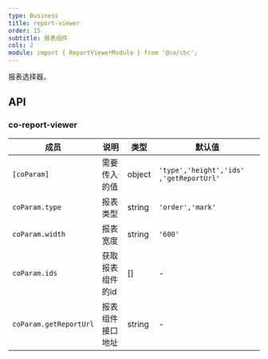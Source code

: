 ```yaml
---
type: Business
title: report-viewer
order: 15
subtitle: 报表组件
cols: 2
module: import { ReportViewerModule } from '@co/cbc';
---
```


报表选择器。

## API

### co-report-viewer

| 成员 | 说明 | 类型 | 默认值 |
|----|----|----|-----|
| `[coParam]` | 需要传入的值 | object |`'type','height','ids' ,'getReportUrl'` 
| `coParam.type` | 报表类型 | string |`'order','mark'` 
| `coParam.width` | 报表宽度 | string |`'600'` 
| `coParam.ids` | 获取报表组件的id | [] | -
| `coParam.getReportUrl` | 报表组件接口地址 | string | - 
